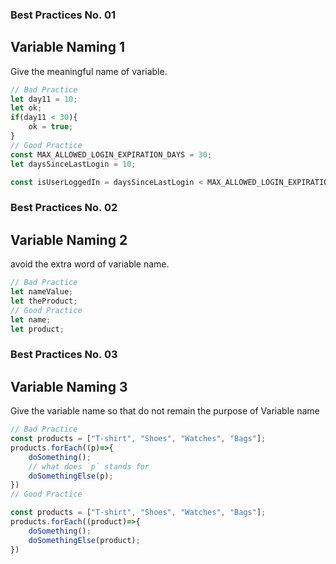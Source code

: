 ### Best Practices No. 01

## Variable Naming 1
Give the meaningful name of variable.

```javascript
// Bad Practice
let day11 = 10;
let ok;
if(day11 < 30){
    ok = true;
}
// Good Practice
const MAX_ALLOWED_LOGIN_EXPIRATION_DAYS = 30;
let daysSinceLastLogin = 10;

const isUserLoggedIn = daysSinceLastLogin < MAX_ALLOWED_LOGIN_EXPIRATION_DAYS;

```
### Best Practices No. 02
## Variable Naming 2
avoid the extra word of variable name.
```javascript
// Bad Practice
let nameValue;
let theProduct;
// Good Practice
let name;
let product;

```
### Best Practices No. 03
## Variable Naming 3
Give the variable name so that do not remain the purpose of Variable name
```javascript
// Bad Practice
const products = ["T-shirt", "Shoes", "Watches", "Bags"];
products.forEach((p)=>{
    doSomething();
    // what does `p` stands for
    doSomethingElse(p);
})
// Good Practice

const products = ["T-shirt", "Shoes", "Watches", "Bags"];
products.forEach((product)=>{
    doSomething();
    doSomethingElse(product);
})
```

